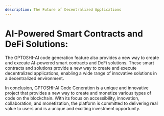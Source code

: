 ```yaml
---
description: The Future of Decentralized Applications
---
```


# AI-Powered Smart Contracts and DeFi Solutions:

The GPTOSHI-AI code generation feature also provides a new way to create and execute AI-powered smart contracts and DeFi solutions. These smart contracts and solutions provide a new way to create and execute decentralized applications, enabling a wide range of innovative solutions in a decentralized environment.

In conclusion, GPTOSHI-AI Code Generation is a unique and innovative project that provides a new way to create and monetize various types of code on the blockchain. With its focus on accessibility, innovation, collaboration, and monetization, the platform is committed to delivering real value to users and is a unique and exciting investment opportunity.
